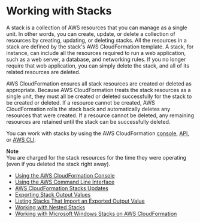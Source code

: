 # Working with Stacks<a name="stacks"></a>

A stack is a collection of AWS resources that you can manage as a single unit\. In other words, you can create, update, or delete a collection of resources by creating, updating, or deleting stacks\. All the resources in a stack are defined by the stack's AWS CloudFormation template\. A stack, for instance, can include all the resources required to run a web application, such as a web server, a database, and networking rules\. If you no longer require that web application, you can simply delete the stack, and all of its related resources are deleted\.

AWS CloudFormation ensures all stack resources are created or deleted as appropriate\. Because AWS CloudFormation treats the stack resources as a single unit, they must all be created or deleted successfully for the stack to be created or deleted\. If a resource cannot be created, AWS CloudFormation rolls the stack back and automatically deletes any resources that were created\. If a resource cannot be deleted, any remaining resources are retained until the stack can be successfully deleted\.

You can work with stacks by using the AWS CloudFormation [console](https://console.aws.amazon.com/cloudformation/), [API](http://docs.aws.amazon.com/AWSCloudFormation/latest/APIReference/), or [AWS CLI](http://docs.aws.amazon.com/cli/latest/reference/cloudformation)\.

**Note**  
You are charged for the stack resources for the time they were operating \(even if you deleted the stack right away\)\.


+ [Using the AWS CloudFormation Console](cfn-using-console.md)
+ [Using the AWS Command Line Interface](cfn-using-cli.md)
+ [AWS CloudFormation Stacks Updates](using-cfn-updating-stacks.md)
+ [Exporting Stack Output Values](using-cfn-stack-exports.md)
+ [Listing Stacks That Import an Exported Output Value](using-cfn-stack-imports.md)
+ [Working with Nested Stacks](using-cfn-nested-stacks.md)
+ [Working with Microsoft Windows Stacks on AWS CloudFormation](cfn-windows-stacks.md)